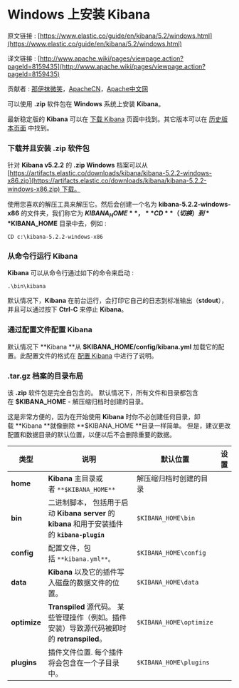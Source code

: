 # Windows 上安装 Kibana

原文链接 : [https://www.elastic.co/guide/en/kibana/5.2/windows.html](https://www.elastic.co/guide/en/kibana/5.2/windows.html)

译文链接 : [http://www.apache.wiki/pages/viewpage.action?pageId=8159435](http://www.apache.wiki/pages/viewpage.action?pageId=8159435)

贡献者 : [那伊抹微笑](/display/~wangyangting)，[ApacheCN](/display/~apachecn)，[Apache中文网](/display/~apachechina)

可以使用 **.zip** 软件包在 **Windows** 系统上安装 **Kibana**。

最新稳定版的 **Kibana** 可以在 [下载 Kibana](https://www.elastic.co/downloads/kibana) 页面中找到。其它版本可以在 [历史版本页面](https://www.elastic.co/downloads/past-releases) 中找到。

### 下载并且安装 .zip 软件包

针对 **Kibana v5.2.2** 的 **.zip Windows** 档案可以从 [https://artifacts.elastic.co/downloads/kibana/kibana-5.2.2-windows-x86.zip](https://artifacts.elastic.co/downloads/kibana/kibana-5.2.2-windows-x86.zip) 下载。

使用您喜欢的解压工具来解压它。然后会创建一个名为 **kibana-5.2.2-windows-x86** 的文件夹，我们称它为 **$KIBANA_HOME**，**CD**（切换）到 **$KIBANA_HOME** 目录中去，例如 : 

```
CD c:\kibana-5.2.2-windows-x86
```

### 从命令行运行 Kibana

**Kibana** 可以从命令行通过如下的命令来启动 : 

```
.\bin\kibana
```

默认情况下，**Kibana** 在前台运行，会打印它自己的日志到标准输出（**stdout**），并且可以通过按下 **Ctrl-C** 来停止 **Kibana**。

### 通过配置文件配置 Kibana

默认情况下 **Kibana **从 **$KIBANA_HOME/config/kibana.yml** 加载它的配置。此配置文件的格式在 [配置 Kibana](/pages/viewpage.action?pageId=8159438) 中进行了说明。

### .tar.gz 档案的目录布局

该 **.zip** 软件包是完全自包含的。 默认情况下，所有文件和目录都包含在 **$KIBANA_HOME** - 解压缩归档时创建的目录。

这是非常方便的，因为在开始使用 **Kibana** 时你不必创建任何目录，卸载 **Kibana **就像删除 **$KIBANA_HOME **目录一样简单。 但是，建议更改配置和数据目录的默认位置，以便以后不会删除重要的数据。

| 类型 | 说明 | 默认位置 | 设置 |
| --- | --- | --- | --- |
| **home** | **Kibana** 主目录或者 `**$KIBANA_HOME**` | 解压缩归档时创建的目录 |   |
| **bin** | 二进制脚本， 包括用于启动 **Kibana** **server** 的 **kibana** 和用于安装插件的 **`kibana-plugin`** | `$KIBANA_HOME\bin` |   |
| **config** | 配置文件，包括 `**kibana.yml**。` | `$KIBANA_HOME\config` |   |
| **data** | **Kibana** 以及它的插件写入磁盘的数据文件的位置。 | `$KIBANA_HOME\data` |   |
| **optimize** | **Transpiled** 源代码。 某些管理操作（例如。插件安装）导致源代码被即时的 **retranspiled**。 | `$KIBANA_HOME\optimize` |   |
| **plugins** | 插件文件位置. 每个插件将会包含在一个子目录中。 | `$KIBANA_HOME\plugins` |   |
